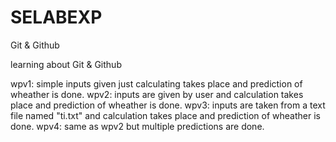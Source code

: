 # SELABEXP
Git &amp; Github

learning about Git & Github

wpv1: simple inputs given just calculating takes place and prediction of wheather is done.
wpv2: inputs are given by user and calculation takes place and prediction of wheather is done.
wpv3: inputs are taken from a text file named "ti.txt" and calculation takes place and prediction of wheather is done.
wpv4: same as wpv2 but multiple predictions are done.
